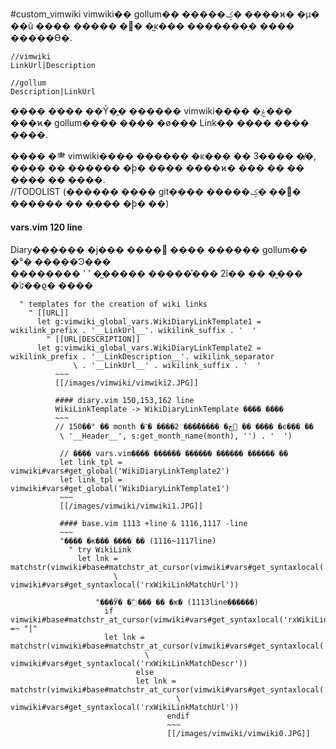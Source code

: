 #custom_vimwiki
vimwiki�� gollum�� �����ؼ� ����ϰ� �ִµ� ��ũ ���� ����� �޶� �̺κ��� �������ָ� ���� �����ϴ�. 
```
//vimwiki 
LinkUrl|Description 

//gollum
Description|LinkUrl
```

���� ���� ��Ȳ�̱� ������ vimwiki���� �ۼ��� ���ϰ� gollum���� ���� �ø��� Link�� ���� ���� ����. 

���� �⺻ vimwiki���� ������ �κ��� �� 3���� �̸�, ���� �� ������ �ϸ� ���� ����ϰ� ��� �� �� ���� �� ����.   
//TODOLIST
(������ ���� git���� �����ؼ� ��𼭵� ������ �� �ֵ��� �ϸ� ��)  

#### vars.vim 120 line
Diary������ �ϳ��� ���� ���� ������ gollum�� �°� �����Ͽ���   
�������� '  ' �̰����� �����̽��� 2ĭ�� �� �̰��� �ٹٲ��ϱ� ����
~~~
  " templates for the creation of wiki links
    " [[URL]]
      let g:vimwiki_global_vars.WikiDiaryLinkTemplate1 = wikilink_prefix . '__LinkUrl__'. wikilink_suffix . '  '
        " [[URL|DESCRIPTION]]
	  let g:vimwiki_global_vars.WikiDiaryLinkTemplate2 = wikilink_prefix . '__LinkDescription__'. wikilink_separator
	          \ . '__LinkUrl__' . wikilink_suffix . '  '
		  ~~~
		  [[/images/vimwiki/vimwiki2.JPG]]

		  #### diary.vim 150,153,162 line
		  WikiLinkTemplate -> WikiDiaryLinkTemplate ���� ���� 
		  ~~~
		  // 150��° �� month �ڿ� �����̽��� 2���� �־ �� ���� �ϵ��� �� 
		   \ '__Header__', s:get_month_name(month), '') . '  ')

		   // ���� vars.vim���� ������ ������ ������ ������ ��
		   let link_tpl = vimwiki#vars#get_global('WikiDiaryLinkTemplate2')
		   let link_tpl = vimwiki#vars#get_global('WikiDiaryLinkTemplate1')
		   ~~~
		   [[/images/vimwiki/vimwiki1.JPG]]

		   #### base.vim 1113 +line & 1116,1117 -line
		   ~~~
		   "���� �κ��� ���� �� (1116~1117line)
		     " try WikiLink
		       let lnk = matchstr(vimwiki#base#matchstr_at_cursor(vimwiki#vars#get_syntaxlocal('rxWikiLink')),
		               \ vimwiki#vars#get_syntaxlocal('rxWikiLinkMatchUrl'))

			       "���Ӱ� �߰��� �� �κ� (1113line������)
			         if vimwiki#base#matchstr_at_cursor(vimwiki#vars#get_syntaxlocal('rxWikiLink')) =~ "|"
				     let lnk = matchstr(vimwiki#base#matchstr_at_cursor(vimwiki#vars#get_syntaxlocal('rxWikiLink')),
				              \ vimwiki#vars#get_syntaxlocal('rxWikiLinkMatchDescr'))
					        else
						    let lnk = matchstr(vimwiki#base#matchstr_at_cursor(vimwiki#vars#get_syntaxlocal('rxWikiLink')),
						             \ vimwiki#vars#get_syntaxlocal('rxWikiLinkMatchUrl'))
							       endif
							       ~~~
							       [[/images/vimwiki/vimwiki0.JPG]]
